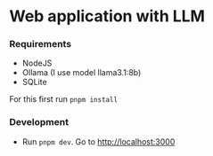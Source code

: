 # Web application with LLM

### Requirements

- NodeJS
- Ollama (I use model llama3.1:8b)
- SQLite

For this first run `pnpm install`

### Development

- Run `pnpm dev`. Go to [http://localhost:3000](http://localhost:3000)
